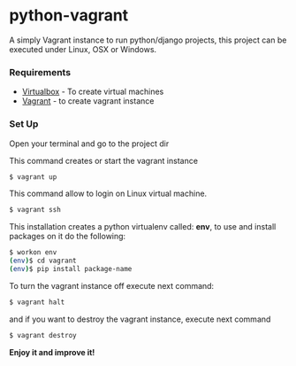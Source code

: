 # python-vagrant

A simply Vagrant instance to run python/django projects, this project can be executed under Linux, OSX or Windows.

### Requirements

* [Virtualbox] - To create virtual machines
* [Vagrant] - to create vagrant instance

### Set Up

Open your terminal and go to the project dir

This command creates or start the vagrant instance
```sh
$ vagrant up
```

This command allow to login on Linux virtual machine.

```sh
$ vagrant ssh
```
This installation creates a python virtualenv called: **env**, to use and install packages on it do the following:

```sh
$ workon env
(env)$ cd vagrant
(env)$ pip install package-name
```

To turn the vagrant instance off execute next command:

```sh
$ vagrant halt
```

and if you want to destroy the vagrant instance, execute next command

```sh
$ vagrant destroy 
```

[Virtualbox]:https://www.virtualbox.org/
[Vagrant]:https://www.vagrantup.com/

**Enjoy it and improve it!**
